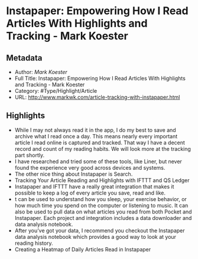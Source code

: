 # Instapaper: Empowering How I Read Articles With Highlights and Tracking - Mark Koester

## Metadata

* Author: *Mark Koester*
* Full Title: Instapaper: Empowering How I Read Articles With Highlights and Tracking - Mark Koester
* Category: #Type/Highlight/Article
* URL: http://www.markwk.com/article-tracking-with-instapaper.html

## Highlights

* While I may not always read it in the app, I do my best to save and archive what I read once a day. This means nearly every important article I read online is captured and tracked. That way I have a decent record and count of my reading habits. We will look more at the tracking part shortly.
* I have researched and tried some of these tools, like Liner, but never found the experience very good across devices and systems.
* The other nice thing about Instapaper is Search.
* Tracking Your Article Reading and Highlights with IFTTT and QS Ledger
* Instapaper and IFTTT have a really great integration that makes it possible to keep a log of every article you save, read and like.
* t can be used to understand how you sleep, your exercise behavior, or how much time you spend on the computer or listening to music. It can also be used to pull data on what articles you read from both Pocket and Instapaper. Each project and integration includes a data downloader and data analysis notebook.
* After you’ve got your data, I recommend you checkout the Instapaper data analysis notebook which provides a good way to look at your reading history.
* Creating a Heatmap of Daily Articles Read in Instapaper

